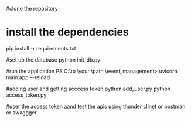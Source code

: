 #clone the repository

# install the dependencies
pip install -r requirements.txt

#set up the database 
python init_db.py

#run the application 
PS C:\to \your \path \event_management> uvicorn main:app --reload


#adding user and getting acccess token
python  add_user.py
python access_token.py


#user the access token aand test the apis using thunder clinet or postman  or swaggger
